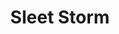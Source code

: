 ---
title: "Sleet Storm"
permalink: /spells/sleet-storm/
tags:
  - Spell
available_for:
  - Druid
  - Sorcerer
  - Wizard
level: "3rd Level"
school: "Conjuration"
range: "150 ft"
area: "40 ft"
shape: "Cylinder"
comp:
  - V
  - S
  - M
material: "a pinch of dust and a few drops of water."
duration: "Up to 1 minute"
concentration: true
description: |
  Until the spell ends, freezing rain and sleet fall in a 20-foot-tall cylinder with a 40-foot radius centered on a point you choose within range. The area is heavily obscured, and exposed flames in the area are doused.

  The ground in the area is covered with slick ice, making it difficult terrain. When a creature enters the spell's area for the first time on a turn or starts its turn there, it must make a dexterity saving throw. On a failed save, it falls prone.

  If a creature is concentrating in the spell's area, the creature must make a successful constitution saving throw against your spell save DC or lose concentration.
excerpt: "Until the spell ends, freezing rain and sleet fall in a 20-foot-tall cylinder with a 40-foot radius centered on a point you choose within range."
source: "Basic Rules"
---